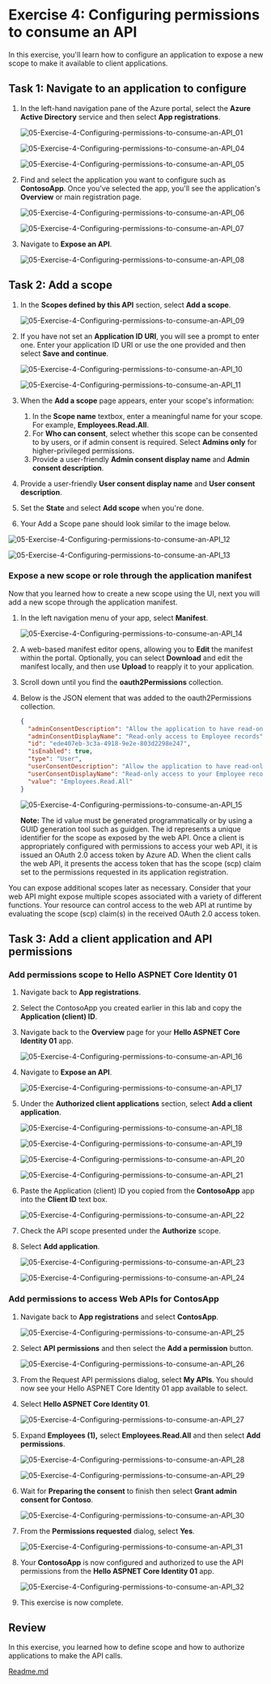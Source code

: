 ﻿# Exercise 4: Configuring permissions to consume an API

In this exercise, you'll learn how to configure an application to expose a new scope to make it available to client applications.
## Task 1: Navigate to an application to configure

1. In the left-hand navigation pane of the Azure portal, select the **Azure Active Directory** service and then select **App registrations**.

   ![05-Exercise-4-Configuring-permissions-to-consume-an-API_01](Evidencia/05-Exercise-4-Configuring-permissions-to-consume-an-API_01.png)

   ![05-Exercise-4-Configuring-permissions-to-consume-an-API_04](Evidencia/05-Exercise-4-Configuring-permissions-to-consume-an-API_04.png)

   ![05-Exercise-4-Configuring-permissions-to-consume-an-API_05](Evidencia/05-Exercise-4-Configuring-permissions-to-consume-an-API_05.png)

1. Find and select the application you want to configure such as **ContosoApp**. Once you've selected the app, you'll see the application's **Overview** or main registration page.

   ![05-Exercise-4-Configuring-permissions-to-consume-an-API_06](Evidencia/05-Exercise-4-Configuring-permissions-to-consume-an-API_06.png)

   ![05-Exercise-4-Configuring-permissions-to-consume-an-API_07](Evidencia/05-Exercise-4-Configuring-permissions-to-consume-an-API_07.png)

1. Navigate to **Expose an API**.

   ![05-Exercise-4-Configuring-permissions-to-consume-an-API_08](Evidencia/05-Exercise-4-Configuring-permissions-to-consume-an-API_08.png)

## Task 2: Add a scope

1. In the **Scopes defined by this API** section, select **Add a scope**.

    ![05-Exercise-4-Configuring-permissions-to-consume-an-API_09](Evidencia/05-Exercise-4-Configuring-permissions-to-consume-an-API_09.png)

1. If you have not set an **Application ID URI**, you will see a prompt to enter one. Enter your application ID URI or use the one provided and then select **Save and continue**.

    ![05-Exercise-4-Configuring-permissions-to-consume-an-API_10](Evidencia/05-Exercise-4-Configuring-permissions-to-consume-an-API_10.png)

    ![05-Exercise-4-Configuring-permissions-to-consume-an-API_11](Evidencia/05-Exercise-4-Configuring-permissions-to-consume-an-API_11.png)

1. When the **Add a scope** page appears, enter your scope's information:

    1. In the **Scope name** textbox, enter a meaningful name for your scope. For example, **Employees.Read.All**.
    1. For **Who can consent**, select whether this scope can be consented to by users, or if admin consent is required. Select **Admins only** for higher-privileged permissions.
    1. Provide a user-friendly **Admin consent display name** and **Admin consent description**.

1. Provide a user-friendly **User consent display name** and **User consent description**.

1. Set the **State** and select **Add scope** when you're done.

1. Your Add a Scope pane should look similar to the image below.

![05-Exercise-4-Configuring-permissions-to-consume-an-API_12](Evidencia/05-Exercise-4-Configuring-permissions-to-consume-an-API_12.png)

![05-Exercise-4-Configuring-permissions-to-consume-an-API_13](Evidencia/05-Exercise-4-Configuring-permissions-to-consume-an-API_13.png)

### Expose a new scope or role through the application manifest

Now that you learned how to create a new scope using the UI, next you will add a new scope through the application manifest.

1. In the left navigation menu of your app, select **Manifest**.

    ![05-Exercise-4-Configuring-permissions-to-consume-an-API_14](Evidencia/05-Exercise-4-Configuring-permissions-to-consume-an-API_14.png)

1. A web-based manifest editor opens, allowing you to **Edit** the manifest within the portal. Optionally, you can select **Download** and edit the manifest locally, and then use **Upload** to reapply it to your application.

1. Scroll down until you find the **oauth2Permissions** collection.

1. Below is the JSON element that was added to the oauth2Permissions collection.

    ```json
    {
      "adminConsentDescription": "Allow the application to have read-only access to all Employee data.",
      "adminConsentDisplayName": "Read-only access to Employee records",
      "id": "ede407eb-3c3a-4918-9e2e-803d2298e247",
      "isEnabled": true,
      "type": "User",
      "userConsentDescription": "Allow the application to have read-only access to your Employee data.",
      "userConsentDisplayName": "Read-only access to your Employee records",
      "value": "Employees.Read.All"
    }
    ```

    ![05-Exercise-4-Configuring-permissions-to-consume-an-API_15](Evidencia/05-Exercise-4-Configuring-permissions-to-consume-an-API_15.png)
    
    **Note:** The id value must be generated programmatically or by using a GUID generation tool such as guidgen. The id represents a unique identifier for the scope as exposed by the web API. Once a client is appropriately configured with permissions to access your web API, it is issued an OAuth 2.0 access token by Azure AD. When the client calls the web API, it presents the access token that has the scope (scp) claim set to the permissions requested in its application registration.

You can expose additional scopes later as necessary. Consider that your web API might expose multiple scopes associated with a variety of different functions. Your resource can control access to the web API at runtime by evaluating the scope (scp) claim(s) in the received OAuth 2.0 access token.
    

## Task 3: Add a client application and API permissions

### Add permissions scope to Hello ASPNET Core Identity 01

1. Navigate back to **App registrations**.

1. Select the ContosoApp you created earlier in this lab and copy the **Application (client) ID**.

1. Navigate back to the **Overview** page for your **Hello ASPNET Core Identity 01** app.

   ![05-Exercise-4-Configuring-permissions-to-consume-an-API_16](Evidencia/05-Exercise-4-Configuring-permissions-to-consume-an-API_16.png)

   

1. Navigate to **Expose an API**.

   ![05-Exercise-4-Configuring-permissions-to-consume-an-API_17](Evidencia/05-Exercise-4-Configuring-permissions-to-consume-an-API_17.png)

1. Under the **Authorized client applications** section, select **Add a client application**.

   ![05-Exercise-4-Configuring-permissions-to-consume-an-API_18](Evidencia/05-Exercise-4-Configuring-permissions-to-consume-an-API_18.png)

   ![05-Exercise-4-Configuring-permissions-to-consume-an-API_19](Evidencia/05-Exercise-4-Configuring-permissions-to-consume-an-API_19.png)

   ![05-Exercise-4-Configuring-permissions-to-consume-an-API_20](Evidencia/05-Exercise-4-Configuring-permissions-to-consume-an-API_20.png)

   ![05-Exercise-4-Configuring-permissions-to-consume-an-API_21](Evidencia/05-Exercise-4-Configuring-permissions-to-consume-an-API_21.png)

   

1. Paste the Application (client) ID you copied from the **ContosoApp** app into the **Client ID** text box.

   ![05-Exercise-4-Configuring-permissions-to-consume-an-API_22](Evidencia/05-Exercise-4-Configuring-permissions-to-consume-an-API_22.png)

1. Check the API scope presented under the **Authorize** scope.

1. Select **Add application**.

   ![05-Exercise-4-Configuring-permissions-to-consume-an-API_23](Evidencia/05-Exercise-4-Configuring-permissions-to-consume-an-API_23.png)

   ![05-Exercise-4-Configuring-permissions-to-consume-an-API_24](Evidencia/05-Exercise-4-Configuring-permissions-to-consume-an-API_24.png)

### Add permissions to access Web APIs for ContosApp

1. Navigate back to **App registrations** and select **ContosApp**.

    ![05-Exercise-4-Configuring-permissions-to-consume-an-API_25](Evidencia/05-Exercise-4-Configuring-permissions-to-consume-an-API_25.png)

1. Select **API permissions** and then select the **Add a permission** button.

    ![05-Exercise-4-Configuring-permissions-to-consume-an-API_26](Evidencia/05-Exercise-4-Configuring-permissions-to-consume-an-API_26.png)

1. From the Request API permissions dialog, select **My APIs**. You should now see your Hello ASPNET Core Identity 01 app available to select.

1. Select **Hello ASPNET Core Identity 01**.

    ![05-Exercise-4-Configuring-permissions-to-consume-an-API_27](Evidencia/05-Exercise-4-Configuring-permissions-to-consume-an-API_27.png)

1. Expand **Employees (1),** select **Employees.Read.All** and then select **Add permissions**.

    ![05-Exercise-4-Configuring-permissions-to-consume-an-API_28](Evidencia/05-Exercise-4-Configuring-permissions-to-consume-an-API_28.png)

    ![05-Exercise-4-Configuring-permissions-to-consume-an-API_29](Evidencia/05-Exercise-4-Configuring-permissions-to-consume-an-API_29.png)

1. Wait for **Preparing the consent** to finish then select **Grant admin consent for Contoso**.

    ![05-Exercise-4-Configuring-permissions-to-consume-an-API_30](Evidencia/05-Exercise-4-Configuring-permissions-to-consume-an-API_30.png)

1. From the **Permissions requested** dialog, select **Yes**.

    ![05-Exercise-4-Configuring-permissions-to-consume-an-API_31](Evidencia/05-Exercise-4-Configuring-permissions-to-consume-an-API_31.png)

1. Your **ContosoApp** is now configured and authorized to use the API permissions from the **Hello ASPNET Core Identity 01** app.

    ![05-Exercise-4-Configuring-permissions-to-consume-an-API_32](Evidencia/05-Exercise-4-Configuring-permissions-to-consume-an-API_32.png)

1. This exercise is now complete.

## Review

In this exercise, you learned how to define scope and how to authorize applications to make the API calls.



 [Readme.md](https://github.com/fernanipmo/CFTIC-MS600#readme)
